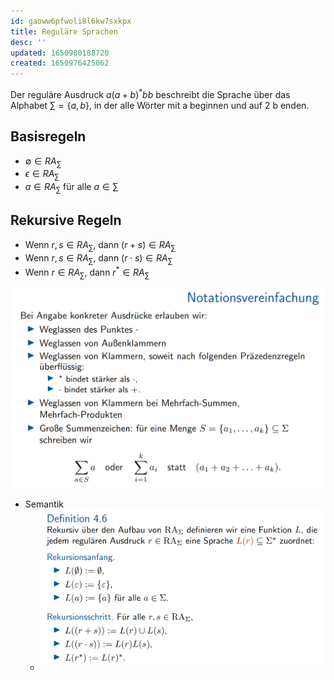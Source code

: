 ```yaml
---
id: gaoww6pfwoli8l6kw7sxkpx
title: Reguläre Sprachen
desc: ''
updated: 1650980188720
created: 1650976425062
---
```


Der reguläre Ausdruck $a(a+b)^*bb$ beschreibt die Sprache über das Alphabet $\sum=\{a,b\}$, in der alle Wörter mit a beginnen und auf 2 b enden.

## Basisregeln
- $\emptyset\in RA_{\sum}$
- $\epsilon \in RA_{\sum}$
- $a \in RA_{\sum}$ für alle $a\in \sum$

## Rekursive Regeln
- Wenn $r,s\in RA_{\sum}$, dann $(r+s)\in RA_{\sum}$
- Wenn $r,s\in RA_{\sum}$, dann $(r\cdot s)\in RA_{\sum}$
- Wenn $r\in RA_{\sum}$, dann $r^*\in RA_{\sum}$

![](/assets/images/2022-04-26-14-46-10.png)

- Semantik
  - ![](/assets/images/2022-04-26-14-52-39.png)
